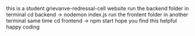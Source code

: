 this is a student grievanve-redressal-cell website
run the backend folder in terminal cd backend -> nodemon index.js
run the frontent folder in another terminal same time cd frontend -> npm start
hope you find this helpful
happy coding
